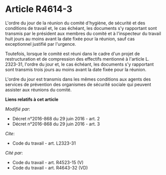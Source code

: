 # Article R4614-3

L'ordre du jour de la réunion du comité d'hygiène, de sécurité et des conditions de travail et, le cas échéant, les documents
s'y rapportant sont transmis par le président aux membres du comité et à l'inspecteur du travail huit jours au moins avant la
date fixée pour la réunion, sauf cas exceptionnel justifié par l'urgence. 

Toutefois, lorsque le comité est réuni dans le cadre d'un projet de restructuration et de compression des effectifs mentionné
à l'article L. 2323-31, l'ordre du jour et, le cas échéant, les documents s'y rapportant sont transmis trois jours au moins
avant la date fixée pour la réunion. 

L'ordre du jour est transmis dans les mêmes conditions aux agents des services de prévention des organismes de sécurité
sociale qui peuvent assister aux réunions du comité.

**Liens relatifs à cet article**

_Modifié par_:

  - Décret n°2016-868 du 29 juin 2016 - art. 2
  - Décret n°2016-868 du 29 juin 2016 - art. 3

_Cite_:

  - Code du travail - art. L2323-31

_Cité par_:

  - Code du travail - art. R4523-15 (V)
  - Code du travail - art. R4643-32 (VD)
